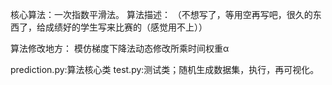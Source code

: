 核心算法：一次指数平滑法。
算法描述：
（不想写了，等用空再写吧，很久的东西了，给成绩好的学生写来比赛的（感觉用不上））

算法修改地方：
模仿梯度下降法动态修改所乘时间权重α 

prediction.py:算法核心类
test.py:测试类；随机生成数据集，执行，再可视化。
